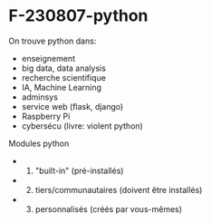# F-230807-python


On trouve python dans:  
- enseignement
- big data, data analysis
- recherche scientifique
- IA, Machine Learning
- adminsys
- service web (flask, django)
- Raspberry Pi
- cybersécu (livre: violent python)

Modules python
- 1. "built-in" (pré-installés)
- 2. tiers/communautaires (doivent être installés)
- 3. personnalisés (créés par vous-mêmes)